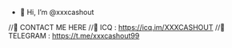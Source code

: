 - 👋 Hi, I’m @xxxcashout

//📲 CONTACT ME HERE 
//🔰 ICQ : https://icq.im/XXXCASHOUT
//🔰 TELEGRAM : https://t.me/xxxcashout99
